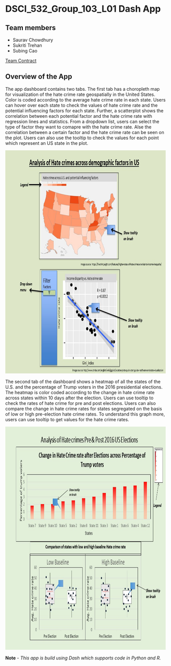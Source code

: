 # DSCI_532_Group_103_L01 Dash App

## Team members 

* Saurav Chowdhury
* Sukriti Trehan
* Subing Cao

[Team Contract](https://github.ubc.ca/MDS-2019-20/DSCI_532_milestone1_saurav99/blob/master/Contract.md)

## Overview of the App

The app dashboard contains two tabs. The first tab has a choropleth map for visualization of the hate crime rate geospatially in the United States. Color is coded according to the average hate crime rate in each state. Users can hover over each state to check the values of hate crime rate and the potential influencing factors for each state. Further, a scatterplot shows the correlation between each potential factor and the hate crime rate with regression lines and statistics. From a dropdown list, users can select the type of factor they want to comapre with the hate crime rate. Alse the correlation between a certain factor and the hate crime rate can be seen on the plot. Users can also use the tooltip to check the values for each point which represent an US state in the plot. 

<img src='imgs/Tab1.jpg' width = 800, height = 700>

The second tab of the dashboard shows a heatmap of all the states of the U.S. and the percentage of Trump voters in the 2016 presidential elections. The heatmap is color coded according to the change in hate crime rate across states within 10 days after the election. Users can use tooltip to check the rates of hate crime for pre and post elections. Users can also compare the change in hate crime rates for states segregated on the basis of low or high pre-election hate crime rates. To understand this graph more, users can use tooltip to get values for the hate crime rates.  


<img src='imgs/Tab2.jpg' width = 800, height = 700>


**Note** - *This app is build using Dash which supports code in Python and R.*
